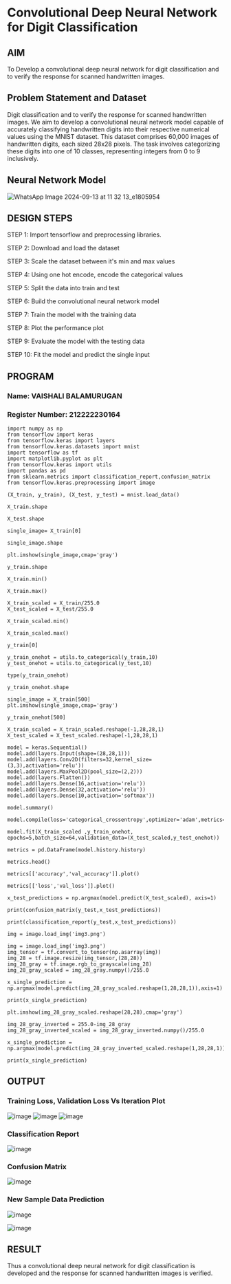 # Convolutional Deep Neural Network for Digit Classification

## AIM

To Develop a convolutional deep neural network for digit classification and to verify the response for scanned handwritten images.

## Problem Statement and Dataset
Digit classification and to verify the response for scanned handwritten images.
We aim to develop a convolutional neural network model capable of accurately classifying handwritten digits into their respective numerical values using the MNIST dataset. This dataset comprises 60,000 images of handwritten digits, each sized 28x28 pixels. The task involves categorizing these digits into one of 10 classes, representing integers from 0 to 9 inclusively.

## Neural Network Model
![WhatsApp Image 2024-09-13 at 11 32 13_e1805954](https://github.com/user-attachments/assets/017b1d4a-9228-43c3-9e53-e75566da90ea)



## DESIGN STEPS

STEP 1:
Import tensorflow and preprocessing libraries.

STEP 2:
Download and load the dataset

STEP 3:
Scale the dataset between it's min and max values

STEP 4:
Using one hot encode, encode the categorical values

STEP 5:
Split the data into train and test

STEP 6:
Build the convolutional neural network model

STEP 7:
Train the model with the training data

STEP 8:
Plot the performance plot

STEP 9:
Evaluate the model with the testing data

STEP 10:
Fit the model and predict the single input


## PROGRAM

### Name: VAISHALI BALAMURUGAN
### Register Number: 212222230164
```
import numpy as np
from tensorflow import keras
from tensorflow.keras import layers
from tensorflow.keras.datasets import mnist
import tensorflow as tf
import matplotlib.pyplot as plt
from tensorflow.keras import utils
import pandas as pd
from sklearn.metrics import classification_report,confusion_matrix
from tensorflow.keras.preprocessing import image

(X_train, y_train), (X_test, y_test) = mnist.load_data()

X_train.shape

X_test.shape

single_image= X_train[0]

single_image.shape

plt.imshow(single_image,cmap='gray')

y_train.shape

X_train.min()

X_train.max()

X_train_scaled = X_train/255.0
X_test_scaled = X_test/255.0

X_train_scaled.min()

X_train_scaled.max()

y_train[0]

y_train_onehot = utils.to_categorical(y_train,10)
y_test_onehot = utils.to_categorical(y_test,10)

type(y_train_onehot)

y_train_onehot.shape

single_image = X_train[500]
plt.imshow(single_image,cmap='gray')

y_train_onehot[500]

X_train_scaled = X_train_scaled.reshape(-1,28,28,1)
X_test_scaled = X_test_scaled.reshape(-1,28,28,1)

model = keras.Sequential()
model.add(layers.Input(shape=(28,28,1)))
model.add(layers.Conv2D(filters=32,kernel_size=(3,3),activation='relu'))
model.add(layers.MaxPool2D(pool_size=(2,2)))
model.add(layers.Flatten())
model.add(layers.Dense(16,activation='relu'))
model.add(layers.Dense(32,activation='relu'))
model.add(layers.Dense(10,activation='softmax'))

model.summary()

model.compile(loss='categorical_crossentropy',optimizer='adam',metrics='accuracy')

model.fit(X_train_scaled ,y_train_onehot, epochs=5,batch_size=64,validation_data=(X_test_scaled,y_test_onehot))

metrics = pd.DataFrame(model.history.history)

metrics.head()

metrics[['accuracy','val_accuracy']].plot()

metrics[['loss','val_loss']].plot()

x_test_predictions = np.argmax(model.predict(X_test_scaled), axis=1)

print(confusion_matrix(y_test,x_test_predictions))

print(classification_report(y_test,x_test_predictions))

img = image.load_img('img3.png')

img = image.load_img('img3.png')
img_tensor = tf.convert_to_tensor(np.asarray(img))
img_28 = tf.image.resize(img_tensor,(28,28))
img_28_gray = tf.image.rgb_to_grayscale(img_28)
img_28_gray_scaled = img_28_gray.numpy()/255.0

x_single_prediction = np.argmax(model.predict(img_28_gray_scaled.reshape(1,28,28,1)),axis=1)

print(x_single_prediction)

plt.imshow(img_28_gray_scaled.reshape(28,28),cmap='gray')

img_28_gray_inverted = 255.0-img_28_gray
img_28_gray_inverted_scaled = img_28_gray_inverted.numpy()/255.0

x_single_prediction = np.argmax(model.predict(img_28_gray_inverted_scaled.reshape(1,28,28,1)),axis=1)

print(x_single_prediction)
```

## OUTPUT

### Training Loss, Validation Loss Vs Iteration Plot
![image](https://github.com/user-attachments/assets/ca8dcded-da5a-411f-81be-72bfde678b76)
![image](https://github.com/user-attachments/assets/9d408784-ac61-4b10-8e5c-061287f5bbfc)
![image](https://github.com/user-attachments/assets/4fe265bb-123f-4d7a-8920-e142fdea879b)






### Classification Report
![image](https://github.com/user-attachments/assets/ecb5c237-e8b5-4418-9398-d8692b991950)




### Confusion Matrix
![image](https://github.com/user-attachments/assets/947c9eb4-4057-4918-a832-a38004d91f4b)




### New Sample Data Prediction
![image](https://github.com/user-attachments/assets/d3a5c8ee-ef5d-46ac-b6ef-067adf02b4c3)



![image](https://github.com/user-attachments/assets/a4d3a115-83fa-463c-909c-015efcf0e0fd)





## RESULT
Thus a convolutional deep neural network for digit classification is developed and the response for scanned handwritten images is verified.
